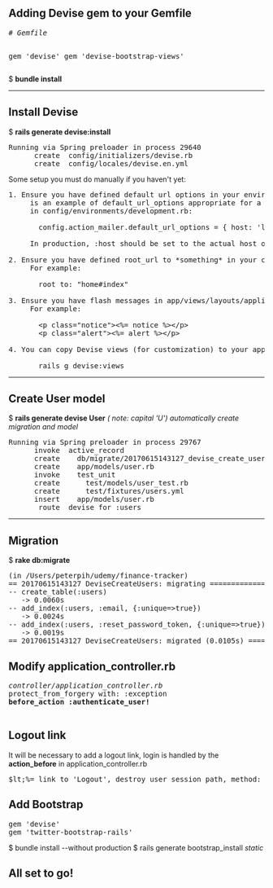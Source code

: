 <h2>Adding Devise gem to your Gemfile</h2>
<pre>
<em># Gemfile</em>  

gem 'devise'
gem 'devise-bootstrap-views'
</pre>
$ <b>bundle install</b>

<hr>

<h2>Install Devise</h2>
$ <b>rails generate devise:install</b>
<pre>
Running via Spring preloader in process 29640
      create  config/initializers/devise.rb
      create  config/locales/devise.en.yml
</pre>

Some setup you must do manually if you haven't yet:

<pre>
1. Ensure you have defined default url options in your environments files. Here
     is an example of default_url_options appropriate for a development environment
     in config/environments/development.rb:

       config.action_mailer.default_url_options = { host: 'localhost', port: 3000 }

     In production, :host should be set to the actual host of your application.

2. Ensure you have defined root_url to *something* in your config/routes.rb.
     For example:

       root to: "home#index"

3. Ensure you have flash messages in app/views/layouts/application.html.erb.
     For example:
     
       &lt;p class="notice"&gt;&lt;%= notice %&gt;&lt;/p&gt;
       &lt;p class="alert"&gt;&lt;%= alert %&gt;&lt;/p&gt;

4. You can copy Devise views (for customization) to your app by running:

       rails g devise:views
</pre>

<hr>

<h2>Create User model</h2>

$ <b>rails generate devise User</b>   <em>( note: capital 'U')</em>
<em>automatically create migration and model</em>
<pre>
Running via Spring preloader in process 29767
      invoke  active_record
      create    db/migrate/20170615143127_devise_create_users.rb
      create    app/models/user.rb
      invoke    test_unit
      create      test/models/user_test.rb
      create      test/fixtures/users.yml
      insert    app/models/user.rb
       route  devise_for :users
</pre>

<hr>

<h2>Migration</h2>
$ <b>rake db:migrate</b>
<pre>
(in /Users/peterpih/udemy/finance-tracker)
== 20170615143127 DeviseCreateUsers: migrating ================================
-- create_table(:users)
   -> 0.0060s
-- add_index(:users, :email, {:unique=>true})
   -> 0.0024s
-- add_index(:users, :reset_password_token, {:unique=>true})
   -> 0.0019s
== 20170615143127 DeviseCreateUsers: migrated (0.0105s) =======================
</pre>

<h2>Modify application_controller.rb</h2>
<pre>
<em>controller/application_controller.rb</em>
protect_from_forgery with: :exception   
<b>before_action :authenticate_user!</b>

</pre>
<h2>Logout link</h2>
It will be necessary to add a logout link, login is handled by the <b>action_before</b> in application_controller.rb
<pre>
$lt;%= link_to 'Logout', destroy_user_session_path, method: :delete %&gt;
</pre>

<h2>Add Bootstrap</h2>
<pre>
gem 'devise'
gem 'twitter-bootstrap-rails'
</pre>

$ bundle install --without production
$ rails generate bootstrap_install <em>static</em>
<h2>All set to go!</h2>

